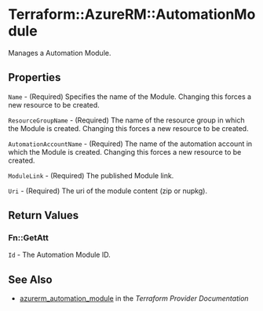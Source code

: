 # Terraform::AzureRM::AutomationModule

Manages a Automation Module.

## Properties

`Name` - (Required) Specifies the name of the Module. Changing this forces a new resource to be created.

`ResourceGroupName` - (Required) The name of the resource group in which the Module is created. Changing this forces a new resource to be created.

`AutomationAccountName` - (Required) The name of the automation account in which the Module is created. Changing this forces a new resource to be created.

`ModuleLink` - (Required) The published Module link.

`Uri` - (Required) The uri of the module content (zip or nupkg).


## Return Values

### Fn::GetAtt

`Id` - The Automation Module ID.

## See Also

* [azurerm_automation_module](https://www.terraform.io/docs/providers/azurerm/r/automation_module.html) in the _Terraform Provider Documentation_